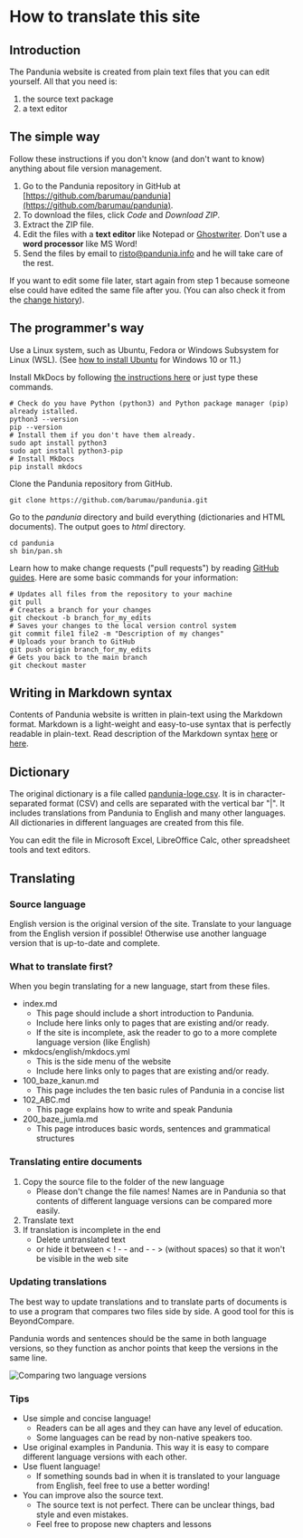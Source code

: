 # How to translate this site

## Introduction

The Pandunia website is created from plain text files that you can edit yourself.
All that you need is:

1. the source text package
2. a text editor


## The simple way

Follow these instructions if you don't know (and don't want to know) anything about file version management.

1. Go to the Pandunia repository in GitHub at [https://github.com/barumau/pandunia](https://github.com/barumau/pandunia).
2. To download the files, click *Code* and *Download ZIP*.
3. Extract the ZIP file.
4. Edit the files with a **text editor** like Notepad or
   [Ghostwriter](https://wereturtle.github.io/ghostwriter/).
   Don't use a **word processor** like MS Word!
5. Send the files by email to risto@pandunia.info
   and he will take care of the rest.

If you want to edit some file later, start again from step 1
because someone else could have edited the same file after you.
(You can also check it from the [change history](https://github.com/barumau/pandunia/commits/master)).


## The programmer's way

Use a Linux system, such as Ubuntu, Fedora or Windows Subsystem for Linux (WSL).
(See [how to install Ubuntu](https://ubuntu.com/wsl) for Windows 10 or 11.)

Install MkDocs by following [the instructions here](https://www.mkdocs.org/user-guide/installation/)
or just type these commands.

```
# Check do you have Python (python3) and Python package manager (pip) already istalled.
python3 --version
pip --version
# Install them if you don't have them already.
sudo apt install python3
sudo apt install python3-pip
# Install MkDocs
pip install mkdocs
```

Clone the Pandunia repository from GitHub.

```
git clone https://github.com/barumau/pandunia.git
```

Go to the *pandunia* directory and build everything (dictionaries and HTML documents).
The output goes to *html* directory.

```
cd pandunia
sh bin/pan.sh
```

Learn how to make change requests ("pull requests") by reading [GitHub guides](https://guides.github.com/).
Here are some basic commands for your information:

```
# Updates all files from the repository to your machine
git pull
# Creates a branch for your changes
git checkout -b branch_for_my_edits
# Saves your changes to the local version control system
git commit file1 file2 -m "Description of my changes"
# Uploads your branch to GitHub
git push origin branch_for_my_edits
# Gets you back to the main branch
git checkout master
```

## Writing in Markdown syntax

Contents of Pandunia website is written in plain-text using the Markdown format. Markdown is a light-weight and easy-to-use syntax that is perfectly readable in plain-text. Read description of the Markdown syntax [here](https://guides.github.com/features/mastering-markdown/) or [here](https://daringfireball.net/projects/markdown/syntax).


## Dictionary

The original dictionary is a file called
[pandunia-loge.csv](https://github.com/barumau/pandunia/blob/master/pandunia-loge.csv).
It is in character-separated format (CSV) and cells are separated with the vertical bar "|".
It includes translations from Pandunia to English and many other languages.
All dictionaries in different languages are created from this file.

You can edit the file in Microsoft Excel, LibreOffice Calc, other spreadsheet tools and text editors.


## Translating

### Source language

English version is the original version of the site.
Translate to your language from the English version if possible!
Otherwise use another language version that is up-to-date and complete.

### What to translate first?

When you begin translating for a new language, start from these files.

- index.md
    - This page should include a short introduction to Pandunia.
    - Include here links only to pages that are existing and/or ready.
    - If the site is incomplete, ask the reader to go to a more complete language version (like English)
- mkdocs/english/mkdocs.yml
    - This is the side menu of the website
    - Include here links only to pages that are existing and/or ready.
- 100_baze_kanun.md
    - This page includes the ten basic rules of Pandunia in a concise list
- 102_ABC.md
    - This page explains how to write and speak Pandunia
- 200_baze_jumla.md
    - This page introduces basic words, sentences and grammatical structures

### Translating entire documents

1. Copy the source file to the folder of the new language
    - Please don't change the file names!
      Names are in Pandunia so that contents of different language versions can be compared more easily.
2. Translate text
3. If translation is incomplete in the end
    - Delete untranslated text
    - or hide it between < ! - - and - - > (without spaces) so that it won't be visible in the web site

### Updating translations

The best way to update translations and to translate parts of documents is to use a program that compares two files side by side.
A good tool for this is BeyondCompare.

Pandunia words and sentences should be the same in both language versions,
so they function as anchor points that keep the versions in the same line.

![](http://www.pandunia.info/grafe/kompar.png "Comparing two language versions")

### Tips

* Use simple and concise language!
    * Readers can be all ages and they can have any level of education.
    * Some languages can be read by non-native speakers too.
* Use original examples in Pandunia.
  This way it is easy to compare different language versions with each other.
* Use fluent language!
    * If something sounds bad in when it is translated to your language from English, feel free to use a better wording!
* You can improve also the source text.
    * The source text is not perfect.
      There can be unclear things, bad style and even mistakes.
    * Feel free to propose new chapters and lessons
